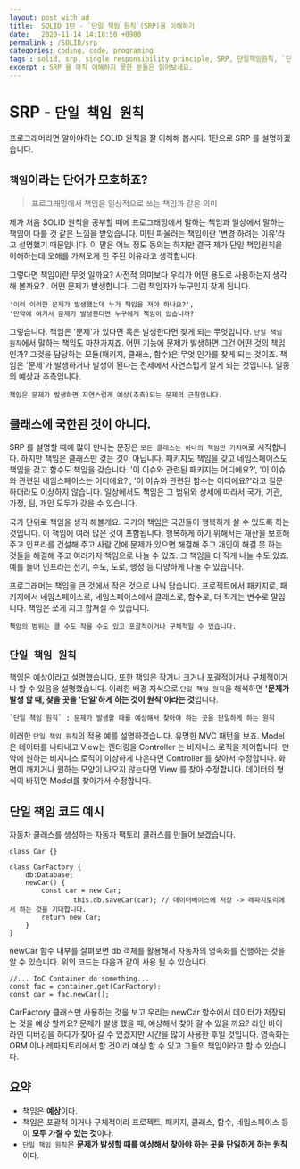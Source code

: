 ```yaml
---
layout: post_with_ad
title:  SOLID 1탄 - `단일 책임 원칙`(SRP)을 이해하기
date:   2020-11-14 14:18:50 +0900
permalink : /SOLID/srp
categories: coding, code, programing
tags : solid, srp, single responsibility principle, SRP, 단일책임원칙, `단일 책임 원칙`, SOLID 원칙
excerpt : SRP 을 아직 이해하지 못한 분들은 읽어보세요.
---
```


# SRP - `단일 책임 원칙`

프로그래머라면 알아야하는 SOLID 원칙을 잘 이해해 봅시다. 1탄으로 SRP 를 설명하겠습니다.

## `책임`이라는 단어가 모호하죠?

> 프로그래밍에서 책임은 일상적으로 쓰는 책임과 같은 의미

제가 처음 SOLID 원칙을 공부할 때에 프로그래밍에서 말하는 책임과 일상에서 말하는 책임이 다를 것 같은 느낌을 받았습니다. 마틴 파울러는 책임이란 '변경 하려는 이유'라고 설명했기 때문입니다. 이 말은 어느 정도 동의는 하지만 결국 제가 단일 책임원칙을 이해하는데 오해를 가져오게 한 주된 이유라고 생각합니다. 

그렇다면 책임이란 무엇 일까요? 사전적 의미보다 우리가 어떤 용도로 사용하는지 생각해 볼까요? . 어떤 문제가 발생합니다. 그럼 책임자가 누구인지 찾게 됩니다.

```
'이러 이러한 문제가 발생했는데 누가 책임을 져야 하나요?', 
'만약에 여기서 문제가 발생한다면 누구에게 책임이 있습니까?'
```

그렇습니다. 책임은 '문제'가 있다면 혹은 발생한다면 찾게 되는 무엇입니다. `단일 책임 원칙`에서 말하는 책임도 마찬가지죠. 어떤 기능에 문제가 발생하면 그건 어떤 것의 책임인가? 그것을 담당하는 모듈(패키지, 클래스, 함수)은 무엇 인가를 찾게 되는 것이죠.  책임은 '문제'가 발생하거나 발생이 된다는 전제에서 자연스럽게 알게 되는 것입니다. 일종의 예상과 추측입니다.

```
책임은 문제가 발생하면 자연스럽게 예상(추측)되는 문제의 근원입니다.
```

## 클래스에 국한된 것이 아니다.

SRP 를 설명할 때에 많이 만나는 문장은 `모든 클래스는 하나의 책임만 가지며`로 시작합니다. 하지만 책임은 클래스만 갖는 것이 아닙니다. 패키지도 책임을 갖고 네임스페이스도 책임을 갖고 함수도 책임을 갖습니다. '이 이슈와 관련된 패키지는 어디에요?', '이 이슈와 관련된 네임스페이스는 어디에요?', '이 이슈와 관련된 함수는 어디에요?'라고 질문 하더라도 이상하지 않습니다. 일상에서도 책임은 그 범위와 상세에 따라서 국가, 기관, 가정, 팀, 개인 모두가 갖을 수 있습니다. 

국가 단위로 책임을 생각 해볼게요. 국가의 책임은 국민들이 행복하게 살 수 있도록 하는 것입니다. 이 책임에 여러 많은 것이 포함됩니다. 행복하게 하기 위해서는 재산을 보호해 주고 인프라를 건설해 주고 사람 간에 문제가 있으면 해결해 주고 개인이 해결 못 하는 것들을 해결해 주고 여러가지 책임으로 나눌 수 있죠. 그 책임을 더 작게 나눌 수도 있죠. 예를 들어 인프라는 전기, 수도, 도로, 행정 등 다양하게 나눌 수 있습니다.

프로그래머는 책임을 큰 것에서 작은 것으로 나눠 담습니다. 프로젝트에서 패키지로, 패키지에서 네임스페이스로, 네임스페이스에서 클래스로, 함수로, 더 작게는 변수로 말입니다. 책임은 쪼게 지고 합쳐질 수 있습니다.

```
책임의 범위는 클 수도 작을 수도 있고 포괄적이거나 구체적일 수 있습니다.
```

## `단일 책임 원칙`

책임은 예상이라고 설명했습니다. 또한 책임은 작거나 크거나 포괄적이거나 구체적이거나 할 수 있음을 설명했습니다. 이러한 배경 지식으로 `단일 책임 원칙`을 해석하면 **'문제가 발생 할 때, 찾을 곳을 '단일'하게 하는 것이 원칙'이라는 것**입니다.

```
`단일 책임 원칙` : 문제가 발생할 때를 예상해서 찾아야 하는 곳을 단일하게 하는 원칙
```

이러한 `단일 책임 원칙`의 적용 예를 설명하겠습니다.  유명한 MVC 패턴을 보죠. Model은 데이터를 나타내고 View는 렌더링을 Controller 는 비지니스 로직을 제어합니다. 만약에 원하는 비지니스 로직이 이상하게 나온다면 Controller 를 찾아서 수정합니다. 화면이 깨지거나 원하는 모양이 나오지 않는다면 View 를 찾아 수정합니다. 데이터의 형식이 바뀌면 Model를 찾아가서 수정합니다.

## 단일 책임 코드 예시

자동차 클래스를 생성하는 자동차 팩토리 클래스를 만들어 보겠습니다.

```tsx
class Car {}

class CarFactory {
    db:Database;
    newCar() {
        const car = new Car;
				this.db.saveCar(car); // 데이터베이스에 저장 -> 레파지토리에서 하는 것을 기대합니다.
        return new Car;
    }
}
```

newCar 함수 내부를 살펴보면 db 객체를 활용해서 자동차의 영속화를 진행하는 것을 알 수 있습니다.  위의 코드는 다음과 같이 사용 될 수 있습니다.

```tsx
//... IoC Container do something...
const fac = container.get(CarFactory);
const car = fac.newCar();
```

CarFactory 클래스만 사용하는 것을 보고 우리는 newCar 함수에서 데이터가 저장되는 것을 예상 할까요? 문제가 발생 했을 때,  예상해서 찾아 갈 수 있을 까요?  라인 바이 라인 디버깅을 하다가 찾아 갈 수 있겠지만 시간을 많이 사용한 후일 것입니다. 영속화는 ORM 이나 레파지토리에서 할 것이라 예상 할 수 있고 그들의 책임이라고 할 수 있습니다.

## 요약

- 책임은 **예상**이다.
- 책임은 포괄적 이거나 구체적이라 프로젝트, 패키지, 클래스, 함수, 네임스페이스 등이 **모두 가질 수 있는 것**이다.
- `단일 책임 원칙`은 **문제가 발생할 때를 예상해서 찾아야 하는 곳을 단일하게 하는 원칙**이다.